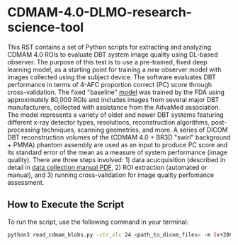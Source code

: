 # CDMAM-4.0-DLMO-research-science-tool
This RST contains a set of Python scripts for extracting and analyzing CDMAM 4.0 ROIs to evaluate DBT system image quality using DL-based observer.
The purpose of this test is to use a pre-trained, fixed deep learning model, as a starting point for training a *new* observer model with images collected using the subject device. The software evaluates DBT performance in terms of 4-AFC proportion correct (PC) score through cross-validation. The fixed "baseline" [model](https://plaque.twinbrook.org/index.php/s/QqtXn25qpP7MstE) was trained by the FDA using approximately 80,000 ROIs and includes images from several major DBT manufacturers, collected with assistance from the AdvaMed association. The model represents a variety of older and newer DBT systems featuring different x-ray detector types, resolutions, reconstruction algorithms, post-processing techniques, scanning geometries, and more.
A series of DICOM DBT reconstruction volumes of the (CDMAM 4.0 + BR3D "swirl" background + PMMA) phantom assembly are used as an input to produce PC score and its standard error of the mean as a measure of system performance (image quality). There are three steps involved: 1) data acucquisition (described in detail in [data collection manual PDF](https://plaque.twinbrook.org/index.php/s/AZYWP2z9SBYyexd), 2) ROI extraction (automated or manual), and 3) running cross-validation for image quality perfomance assessment.
## How to Execute the Script

To run the script, use the following command in your terminal:

```bash
python3 read_cdmam_blobs.py -ctr_slc 24 <path_to_dicom_files> -m (x+208A, y_A, x_B, y_B, x_C, y_C, x_D, y_D)

